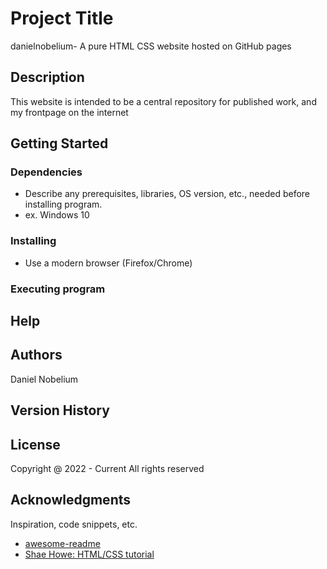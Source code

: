# Project Title

danielnobelium- A pure HTML CSS website hosted on GitHub pages

## Description

This website is intended to be a central repository for published work, and my frontpage on the internet

## Getting Started

### Dependencies

* Describe any prerequisites, libraries, OS version, etc., needed before installing program.
* ex. Windows 10

### Installing

* Use a modern browser (Firefox/Chrome)

### Executing program

## Help

## Authors

Daniel Nobelium

## Version History

## License

Copyright @ 2022 - Current
All rights reserved

## Acknowledgments

Inspiration, code snippets, etc.
* [awesome-readme](https://github.com/matiassingers/awesome-readme)
* [Shae Howe: HTML/CSS tutorial](https://learn.shayhowe.com/)